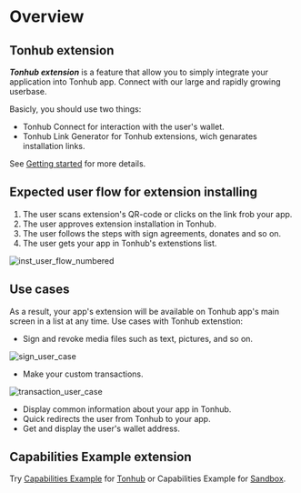 # Overview

## Tonhub extension
***Tonhub extension*** is a feature that allow you to simply integrate your application into Tonhub app. Connect with our large and rapidly growing userbase.

Basicly, you should use two things:

* Tonhub Connect for interaction with the user's wallet. 
* Tonhub Link Generator for Tonhub extensions, wich genarates installation links.

See [Getting started](https://github.com/Reveloper/TwhExt/blob/main/Doc%20short/Getting%20started.md) for more details.


## Expected user flow for extension installing 

1. The user scans extension's QR-code or clicks on the link frob your app.
2. The user approves extension installation in Tonhub.
3. The user follows the steps with sign agreements, donates and so on.
4. The user gets your app in Tonhub's extenstions list.

![inst_user_flow_numbered](https://user-images.githubusercontent.com/39581753/179036305-cde12e06-f3cb-4cf0-a274-6c4554a7ad8b.png)


## Use cases

As a result, your app's extension will be available on Tonhub app's main screen in a list at any time. 
Use cases with Tonhub extenstion:


- Sign and revoke media files such as text, pictures, and so on.

![sign_user_case](https://user-images.githubusercontent.com/39581753/179052450-ff36666d-d610-47b1-94e4-57cfe314d4ae.png)



-  Make your custom transactions.

![transaction_user_case](https://user-images.githubusercontent.com/39581753/179052390-2c801211-9656-4ff2-b0c9-32b9bf51a405.png)



- Display common information about your app in Tonhub.
- Quick redirects the user from Tonhub to your app.
- Get and display the user's wallet address.

## Capabilities Example extension

Try [Capabilities Example](https://tonhub.com/app/te6cckEBAgEAMAABAUABAFRodHRwczovL2FwcHMudG9uaHViLmNvbS9hcHBzL2V4YW1wbGVzL2Z1bGySeowu) for [Tonhub](https://developers.tonhub.com/docs/beta-apps) or Capabilities Example for [Sandbox](https://developers.tonhub.com/docs/beta-apps).
